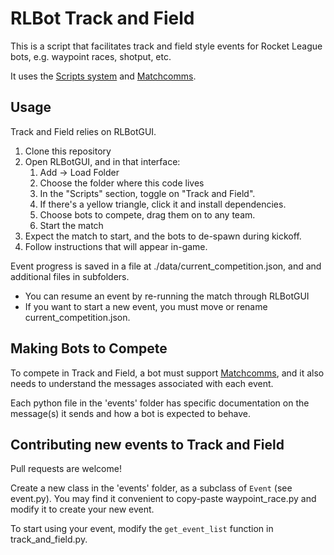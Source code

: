 # RLBot Track and Field

This is a script that facilitates track and field style events
for Rocket League bots, e.g. waypoint races, shotput, etc.

It uses the [Scripts system](https://github.com/RLBot/RLBot/wiki/Scripts)
and [Matchcomms](https://github.com/RLBot/RLBot/wiki/Matchcomms).

## Usage
Track and Field relies on RLBotGUI.
1. Clone this repository
2. Open RLBotGUI, and in that interface:
   1. Add -> Load Folder
   2. Choose the folder where this code lives
   3. In the "Scripts" section, toggle on "Track and Field".
   4. If there's a yellow triangle, click it and install dependencies.
   5. Choose bots to compete, drag them on to any team.
   6. Start the match
3. Expect the match to start, and the bots to de-spawn during kickoff.
4. Follow instructions that will appear in-game.

Event progress is saved in a file at ./data/current_competition.json,
and and additional files in subfolders.
- You can resume an event by re-running the match through RLBotGUI
- If you want to start a new event, you must move or rename current_competition.json.

## Making Bots to Compete
To compete in Track and Field, a bot must support
[Matchcomms](https://github.com/RLBot/RLBot/wiki/Matchcomms), and it
also needs to understand the messages associated with each event.

Each python file in the 'events' folder has specific documentation on
the message(s) it sends and how a bot is expected to behave.

## Contributing new events to Track and Field
Pull requests are welcome!

Create a new class in the 'events' folder, as a subclass of `Event`
(see event.py). You may find it convenient to copy-paste waypoint_race.py
and modify it to create your new event.

To start using your event, modify the `get_event_list` function in
track_and_field.py.
